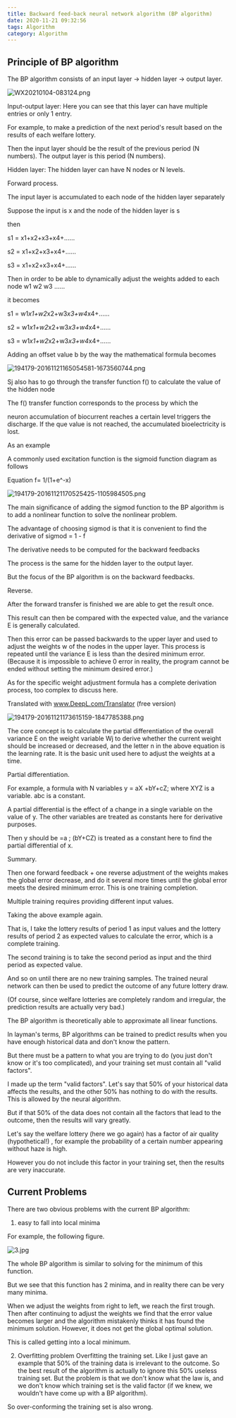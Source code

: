 ```yaml
---
title: Backward feed-back neural network algorithm (BP algorithm)
date: 2020-11-21 09:32:56
tags: Algorithm
category: Algorithm
---
```



## Principle of BP algorithm

The BP algorithm consists of an input layer → hidden layer → output layer.

![WX20210104-083124.png](WX20210104-083124.png)

Input-output layer: Here you can see that this layer can have multiple entries or only 1 entry.

For example, to make a prediction of the next period's result based on the results of each welfare lottery.

Then the input layer should be the result of the previous period (N numbers). The output layer is this period (N numbers).

Hidden layer: The hidden layer can have N nodes or N levels.

Forward process.

The input layer is accumulated to each node of the hidden layer separately 

Suppose the input is x and the node of the hidden layer is s

then

s1 = x1+x2+x3+x4+......

s2 = x1+x2+x3+x4+......

s3 = x1+x2+x3+x4+......

 

Then in order to be able to dynamically adjust the weights added to each node w1 w2 w3 ......

it becomes

 

s1 = w1*x1+w2*x2+w3*x3+w4*x4+......

s2 = w1*x1+w2*x2+w3*x3+w4*x4+......

s3 = w1*x1+w2*x2+w3*x3+w4*x4+......

Adding an offset value b by the way the mathematical formula becomes

![194179-20161121165054581-1673560744.png](194179-20161121165054581-1673560744.png)

Sj also has to go through the transfer function f() to calculate the value of the hidden node

The f() transfer function corresponds to the process by which the

neuron accumulation of biocurrent reaches a certain level triggers the discharge. If the que value is not reached, the accumulated bioelectricity is lost.

As an example 

A commonly used excitation function is the sigmoid function diagram as follows

Equation f= 1/(1+e^-x)

![194179-20161121170525425-1105984505.png](194179-20161121170525425-1105984505.png)

The main significance of adding the sigmod function to the BP algorithm is to add a nonlinear function to solve the nonlinear problem.

The advantage of choosing sigmod is that it is convenient to find the derivative of sigmod = 1 - f 

The derivative needs to be computed for the backward feedbacks

The process is the same for the hidden layer to the output layer.

But the focus of the BP algorithm is on the backward feedbacks.

Reverse.

After the forward transfer is finished we are able to get the result once.

This result can then be compared with the expected value, and the variance E is generally calculated.

Then this error can be passed backwards to the upper layer and used to adjust the weights w of the nodes in the upper layer. This process is repeated until the variance E is less than the desired minimum error. (Because it is impossible to achieve 0 error in reality, the program cannot be ended without setting the minimum desired error.)

As for the specific weight adjustment formula has a complete derivation process, too complex to discuss here.

Translated with www.DeepL.com/Translator (free version)

![194179-20161121173615159-1847785388.png](194179-20161121173615159-1847785388.png)

The core concept is to calculate the partial differentiation of the overall variance E on the weight variable Wj to derive whether the current weight should be increased or decreased, and the letter n in the above equation is the learning rate. It is the basic unit used here to adjust the weights at a time.

Partial differentiation.

For example, a formula with N variables y = aX +bY+cZ; where XYZ is a variable. abc is a constant.

A partial differential is the effect of a change in a single variable on the value of y. The other variables are treated as constants here for derivative purposes.

Then y should be =a ; (bY+CZ) is treated as a constant here to find the partial differential of x.

 

Summary.

Then one forward feedback + one reverse adjustment of the weights makes the global error decrease, and do it several more times until the global error meets the desired minimum error. This is one training completion.

Multiple training requires providing different input values.

Taking the above example again.

That is, I take the lottery results of period 1 as input values and the lottery results of period 2 as expected values to calculate the error, which is a complete training.

The second training is to take the second period as input and the third period as expected value.

And so on until there are no new training samples. The trained neural network can then be used to predict the outcome of any future lottery draw.

(Of course, since welfare lotteries are completely random and irregular, the prediction results are actually very bad.)

The BP algorithm is theoretically able to approximate all linear functions.

In layman's terms, BP algorithms can be trained to predict results when you have enough historical data and don't know the pattern.

But there must be a pattern to what you are trying to do (you just don't know or it's too complicated), and your training set must contain all "valid factors".

I made up the term "valid factors". Let's say that 50% of your historical data affects the results, and the other 50% has nothing to do with the results. This is allowed by the neural algorithm.

But if that 50% of the data does not contain all the factors that lead to the outcome, then the results will vary greatly.

Let's say the welfare lottery (here we go again) has a factor of air quality (hypothetical!) , for example the probability of a certain number appearing without haze is high.

However you do not include this factor in your training set, then the results are very inaccurate.


## Current Problems

There are two obvious problems with the current BP algorithm:

1. easy to fall into local minima

For example, the following figure.

![3.jpg](3.jpg)

The whole BP algorithm is similar to solving for the minimum of this function.

But we see that this function has 2 minima, and in reality there can be very many minima.

When we adjust the weights from right to left, we reach the first trough. Then after continuing to adjust the weights we find that the error value becomes larger and the algorithm mistakenly thinks it has found the minimum solution. However, it does not get the global optimal solution.

This is called getting into a local minimum.

2. Overfitting problem
Overfitting the training set. Like I just gave an example that 50% of the training data is irrelevant to the outcome. So the best result of the algorithm is actually to ignore this 50% useless training set. But the problem is that we don't know what the law is, and we don't know which training set is the valid factor (if we knew, we wouldn't have come up with a BP algorithm).

So over-conforming the training set is also wrong.

